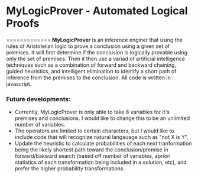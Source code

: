 # MyLogicProver - Automated Logical Proofs #
=============
**MyLogicProver** is an inference enginer that using the rules of Aristotelian logic to prove a conclusion using a given set of premises. It will first determine if the conclusion is logically provable using only the set of premises. Then it then use a variad of artificial intelligence techniques such as a combination of forward and backward chaining, guided heuristics, and intelligent elimination to identify a short path of inference from the premises to the conclusion. All code is written in javascript.

### Future developments: ###
* Currently, MyLogicProver is only able to take 8 variables for it's premises and conclusions. I would like to change this to be an unlimited number of variables. 
* The operators are limited to certain characters, but I would like to include code that will recognize natural langauage such as "not X is Y".
* Update the heuristic to calculate probabilities of each next tranformation being the likely shortest path toward the conclusion/premise in forward/bakward search (based off number of variables, apriori statistics of each transformation being included in a solution, etc), and prefer the higher probability transformations.
